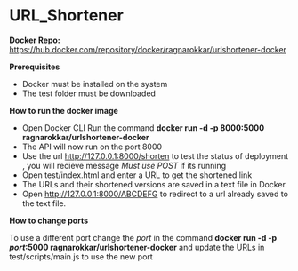 # URL_Shortener

**Docker Repo:** https://hub.docker.com/repository/docker/ragnarokkar/urlshortener-docker

**Prerequisites**
 - Docker must be installed on the system
 - The test folder must be downloaded

**How to run the docker image**

- Open Docker CLI Run the command **docker run -d -p 8000:5000 ragnarokkar/urlshortener-docker** 
- The API will now run on the port 8000 
- Use the url http://127.0.0.1:8000/shorten to test the status of deployment , you will recieve message *Must use POST* if its running 
- Open test/index.html and enter a URL to get the shortened link 
- The URLs and their shortened versions are saved in a text file in Docker. 
- Open http://127.0.0.1:8000/ABCDEFG to redirect to a url already saved to the text file.

**How to change ports**

To use a different port change the *port* in the command **docker run -d -p *port*:5000 ragnarokkar/urlshortener-docker** and update the URLs in test/scripts/main.js to use the new port
	
